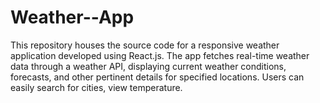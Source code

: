 # Weather--App
This repository houses the source code for a responsive weather application developed using React.js. The app fetches real-time weather data through a weather API, displaying current weather conditions, forecasts, and other pertinent details for specified locations. Users can easily search for cities, view temperature.
